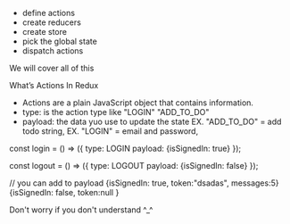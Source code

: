 - define actions
- create reducers
- create store
- pick the global state
- dispatch actions

We will cover all of this

What’s Actions In Redux
- Actions are a plain JavaScript object that contains information. 
- type: is the action type like "LOGIN" "ADD_TO_DO"
- payload: the data yuo use to update the state 
EX. "ADD_TO_DO" = add todo string, 
EX. "LOGIN" = email and password, 
 

const login = () => ({
    type: LOGIN
    payload: {isSignedIn: true}
});

const logout = () => ({
    type: LOGOUT
    payload: {isSignedIn: false}
});


// you can add to payload 
{isSignedIn: true, token:"dsadas", messages:5}
{isSignedIn: false, token:null }



Don't worry if you don't understand ^_^